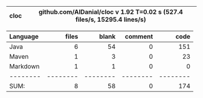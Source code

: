 

cloc|github.com/AlDanial/cloc v 1.92  T=0.02 s (527.4 files/s, 15295.4 lines/s)
--- | ---

Language|files|blank|comment|code
:-------|-------:|-------:|-------:|-------:
Java|6|54|0|151
Maven|1|3|0|23
Markdown|1|1|0|0
--------|--------|--------|--------|--------
SUM:|8|58|0|174
